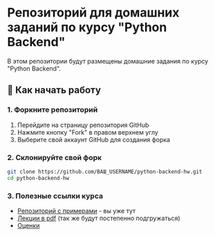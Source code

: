 # Репозиторий для домашних заданий по курсу "Python Backend"

В этом репозитории будут размещены домашние задания по курсу "Python Backend".

## 🚀 Как начать работу

### 1. Форкните репозиторий
1. Перейдите на страницу репозитория GitHub
2. Нажмите кнопку "Fork" в правом верхнем углу
3. Выберите свой аккаунт GitHub для создания форка

### 2. Склонируйте свой форк
```bash
git clone https://github.com/ВАШ_USERNAME/python-backend-hw.git
cd python-backend-hw
```

### 3. Полезные ссылки курса

- [Репозиторий с примерами](https://github.com/L1mple/python-backend-hw) -
  вы уже тут
- [Лекции в
  pdf](https://drive.google.com/drive/folders/1ndtvCVTnfOASnQVDya1DpbUnX26hB8CB?usp=sharing)
  (так же будут постепенно подгружаться)
- [Оценки](https://docs.google.com/spreadsheets/d/1T4wlaI43QolfCQiKgj-HeVzdkQa0_mbJ1qV1RpxgiKg/edit?usp=sharing)